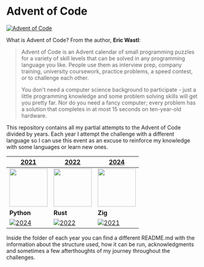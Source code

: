 # Advent of Code

[![Advent of Code](https://img.shields.io/badge/Advent%20of%20Code-ffff66?logo=adventofcode&logoColor=000)](<https://adventofcode.com/> "Advent of Code homepage")

What is Advent of Code? From the author, **Eric Wastl**:

> Advent of Code is an Advent calendar of small programming puzzles for a variety of skill levels that can be
> solved in any programming language you like. People use them as interview prep, company training, university
> coursework, practice problems, a speed contest, or to challenge each other.
>
> You don't need a computer science background to participate - just a little programming knowledge and some
> problem solving skills will get you pretty far. Nor do you need a fancy computer; every problem has a solution
> that completes in at most 15 seconds on ten-year-old hardware.

This repository contains all my partial attempts to the Advent of Code divided
by years. Each year I attempt the challenge with a different language so I can
use this event as an excuse to reinforce my knowledge with some languages or
learn new ones.

| [2021](./2021) | [2022](./2022) | [2024](./2024) |
|---|---|---|
| <img width="100px" height="100px" src="https://cdn.jsdelivr.net/gh/devicons/devicon@latest/icons/python/python-original.svg" /> | <img width="100px" height="100px" src="https://cdn.jsdelivr.net/gh/devicons/devicon@latest/icons/rust/rust-original.svg" /> | <img width="100px" height="100px" src="https://cdn.jsdelivr.net/gh/devicons/devicon@latest/icons/zig/zig-original.svg" /> |
| **Python** | **Rust** | **Zig** |
| [![2024](https://img.shields.io/badge/⭐%2029-gray?logo=adventofcode&logoColor=k&labelColor=orange)](https://adventofcode.com/2024) | [![2022](https://img.shields.io/badge/⭐%2030-gray?logo=adventofcode&labelColor=orange)](https://adventofcode.com/2022) | [![2021](https://img.shields.io/badge/⭐%2013-gray?logo=adventofcode&logoColor=black&labelColor=yellow)](https://adventofcode.com/2021) |

Inside the folder of each year you can find a different README.md with the
information about the structure used, how it can be run, acknowledgments and
sometimes a few afterthoughts of my journey throughout the challenges.
